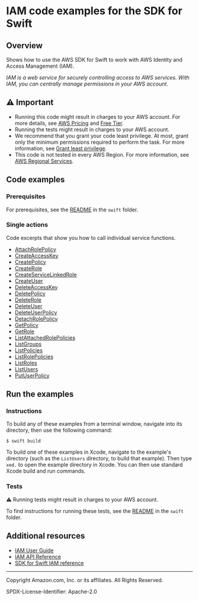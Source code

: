# IAM code examples for the SDK for Swift

## Overview

Shows how to use the AWS SDK for Swift to work with AWS Identity and Access Management (IAM).

<!--custom.overview.start-->
<!--custom.overview.end-->

_IAM is a web service for securely controlling access to AWS services. With IAM, you can centrally manage permissions in your AWS account._

## ⚠ Important

* Running this code might result in charges to your AWS account. For more details, see [AWS Pricing](https://aws.amazon.com/pricing/) and [Free Tier](https://aws.amazon.com/free/).
* Running the tests might result in charges to your AWS account.
* We recommend that you grant your code least privilege. At most, grant only the minimum permissions required to perform the task. For more information, see [Grant least privilege](https://docs.aws.amazon.com/IAM/latest/UserGuide/best-practices.html#grant-least-privilege).
* This code is not tested in every AWS Region. For more information, see [AWS Regional Services](https://aws.amazon.com/about-aws/global-infrastructure/regional-product-services).

<!--custom.important.start-->
<!--custom.important.end-->

## Code examples

### Prerequisites

For prerequisites, see the [README](../../README.md#Prerequisites) in the `swift` folder.


<!--custom.prerequisites.start-->
<!--custom.prerequisites.end-->

### Single actions

Code excerpts that show you how to call individual service functions.

- [AttachRolePolicy](AttachRolePolicy/Sources/ServiceHandler/ServiceHandler.swift#L50)
- [CreateAccessKey](basics/Sources/ServiceHandler/ServiceHandlerIAM.swift#L177)
- [CreatePolicy](basics/Sources/ServiceHandler/ServiceHandlerIAM.swift#L202)
- [CreateRole](CreateRole/Sources/ServiceHandler/ServiceHandler.swift#L50)
- [CreateServiceLinkedRole](CreateServiceLinkedRole/Sources/ServiceHandler/ServiceHandler.swift#L58)
- [CreateUser](CreateUser/Sources/ServiceHandler/ServiceHandler.swift#L49)
- [DeleteAccessKey](basics/Sources/ServiceHandler/ServiceHandlerIAM.swift#L348)
- [DeletePolicy](basics/Sources/ServiceHandler/ServiceHandlerIAM.swift#L310)
- [DeleteRole](basics/Sources/ServiceHandler/ServiceHandlerIAM.swift#L374)
- [DeleteUser](basics/Sources/ServiceHandler/ServiceHandlerIAM.swift#L328)
- [DeleteUserPolicy](basics/Sources/ServiceHandler/ServiceHandlerIAM.swift#L251)
- [DetachRolePolicy](basics/Sources/ServiceHandler/ServiceHandlerIAM.swift#L291)
- [GetPolicy](GetPolicy/Sources/ServiceHandler/ServiceHandler.swift#L49)
- [GetRole](GetRole/Sources/ServiceHandler/ServiceHandler.swift#L50)
- [ListAttachedRolePolicies](basics/Sources/Basics/Basics.swift#L29)
- [ListGroups](basics/Sources/Basics/Basics.swift#L29)
- [ListPolicies](basics/Sources/Basics/Basics.swift#L29)
- [ListRolePolicies](basics/Sources/Basics/Basics.swift#L29)
- [ListRoles](basics/Sources/Basics/Basics.swift#L29)
- [ListUsers](basics/Sources/Basics/Basics.swift#L29)
- [PutUserPolicy](basics/Sources/ServiceHandler/ServiceHandlerIAM.swift#L229)


<!--custom.examples.start-->
<!--custom.examples.end-->

## Run the examples

### Instructions

To build any of these examples from a terminal window, navigate into its
directory, then use the following command:

```
$ swift build
```

To build one of these examples in Xcode, navigate to the example's directory
(such as the `ListUsers` directory, to build that example). Then type `xed.`
to open the example directory in Xcode. You can then use standard Xcode build
and run commands.

<!--custom.instructions.start-->
<!--custom.instructions.end-->



### Tests

⚠ Running tests might result in charges to your AWS account.


To find instructions for running these tests, see the [README](../../README.md#Tests)
in the `swift` folder.



<!--custom.tests.start-->
<!--custom.tests.end-->

## Additional resources

- [IAM User Guide](https://docs.aws.amazon.com/IAM/latest/UserGuide/introduction.html)
- [IAM API Reference](https://docs.aws.amazon.com/IAM/latest/APIReference/welcome.html)
- [SDK for Swift IAM reference](https://awslabs.github.io/aws-sdk-swift/reference/0.x/AWSIam/Home)

<!--custom.resources.start-->
<!--custom.resources.end-->

---

Copyright Amazon.com, Inc. or its affiliates. All Rights Reserved.

SPDX-License-Identifier: Apache-2.0